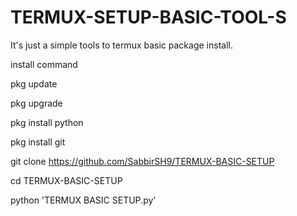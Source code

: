 # TERMUX-SETUP-BASIC-TOOL-S
It's just a simple tools to termux basic package install.

install command 

pkg update

pkg upgrade 

pkg install python 

pkg install git

git clone
https://github.com/SabbirSH9/TERMUX-BASIC-SETUP

cd TERMUX-BASIC-SETUP

python 'TERMUX BASIC SETUP.py'
